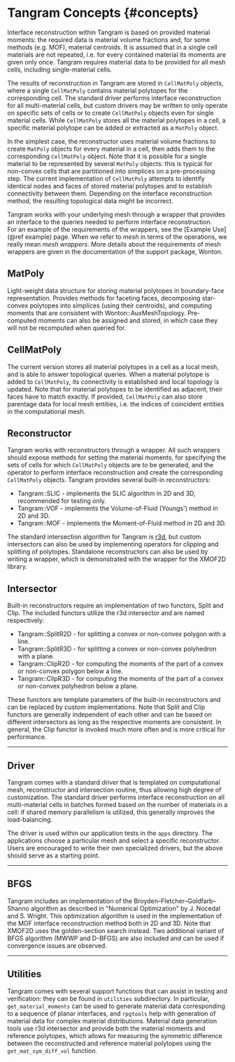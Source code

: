 # Tangram Concepts      {#concepts}

Interface reconstruction within Tangram is based on provided material
moments: the required data is material volume fractions and, for some 
methods (e.g. MOF), material centroids. It is assumed that in a single
cell materials are not repeated, i.e. for every contained material its
moments are given only once. Tangram requires material data to be provided
for all mesh cells, including single-material cells.

The results of reconstruction in Tangram are stored in `CellMatPoly`
objects, where a single `CellMatPoly` contains material polytopes for
the corresponding cell.  The standard driver performs interface reconstruction
for all multi-material cells, but custom drivers may be written to only operate
on specific sets of cells or to create `CellMatPoly` objects even for single 
material cells. While `CellMatPoly` stores all the material
polytopes in a cell, a specific material polytope can be added or 
extracted as a `MatPoly` object.

In the simplest case, the reconstructor uses material volume fractions
to create `MatPoly` objects for every material in a cell, then adds
them to the corresponding `CellMatPoly` object.  Note that it is possible
for a single material to be represented by several `MatPoly` objects:
this is typical for non-convex cells that are partitioned into simplices
on a pre-processing step.
The current implementation of `CellMatPoly` attempts to identify identical
nodes and faces of stored material polytopes and to establish connectivity
between them. Depending on the interface reconstruction method, the resulting
topological data might be incorrect.

Tangram works with your underlying mesh through a wrapper that provides 
an interface to the queries needed to perform interface reconstruction.  
For an example of the requirements of the wrappers, see the 
[Example Use](@ref example) page.  When we refer to _mesh_ in terms
of the operations, we really mean _mesh wrappers_. More details about the
requirements of mesh wrappers are given in the documentation
of the support package, Wonton.

## MatPoly

Light-weight data structure for storing material polytopes in boundary-face
representation.  Provides methods for faceting faces, decomposing star-convex 
polytopes into simplices (using their centroids), and computing moments
that are consistent with Wonton::AuxMeshTopology. Pre-computed moments can also
be assigned and stored, in which case they will not be recomputed when queried for.

## CellMatPoly

The current version stores all material polytopes in a cell as a local
mesh, and is able to answer topological queries.  When a material polytope
is added to `CellMatPoly`, its connectivity is established and local 
topology is updated.  Note that for material polytopes to be identified
as adjacent, their faces have to match exactly.  If provided, `CellMatPoly`
can also store parentage data for local mesh entities, i.e. the indices of
coincident entities in the computational mesh.

## Reconstructor

Tangram works with reconstructors through a wrapper.  All such wrappers should
expose methods for setting the material moments, for specifying the sets of cells
for which `CellMatPoly` objects are to be generated, and the operator to
perform interface reconstruction and create the corresponding `CellMatPoly` objects.
Tangram provides several built-in reconstructors:

- Tangram::SLIC - implements the SLIC algorithm in 2D and 3D, recommended for testing only.
- Tangram::VOF - implements the Volume-of-Fluid (Youngs') method in 2D and 3D.
- Tangram::MOF - implements the Moment-of-Fluid method in 2D and 3D.

The standard intersection algorithm for Tangram is 
[r3d](https://github.com/devonmpowell/r3d), but custom intersectors 
can also be used by implementing operators for clipping and splitting of polytopes. 
Standalone reconstructors can also be used by writing a wrapper, 
which is demonstrated with the wrapper for the XMOF2D library.

## Intersector

Built-in reconstructors require an implementation of two functors, Split and Clip.
The included functors utilize the r3d intersector and are named respectively:

- Tangram::SplitR2D - for splitting a convex or non-convex polygon with a line.
- Tangram::SplitR3D - for splitting a convex or non-convex polyhedron with a plane.
- Tangram::ClipR2D - for computing the moments of the part of a convex or non-convex 
  polygon below a line.
- Tangram::ClipR3D - for computing the moments of the part of a convex or non-convex 
  polyhedron below a plane.

These functors are template parameters of the built-in reconstructors and can be replaced
by custom implementations. Note that Split and Clip functors are generally independent of each other
and can be based on different intersectors as long as the respective moments are consistent.
In general, the Clip functor is invoked much more often and is more critical for performance.

----

## Driver

Tangram comes with a standard _driver_ that is templated on computational mesh, 
reconstructor and intersection routine, thus allowing high degree of customization.
The standard driver performs interface reconstruction on all multi-material cells
in batches formed based on the number of materials in a cell: if shared memory
parallelism is utilized, this generally improves the load-balancing.

The driver is used within our application tests in the
`apps` directory.  The applications choose a particular mesh and 
select a specific reconstructor.  Users are encouraged to write their
own specialized drivers, but the above should serve as a starting
point.

----

## BFGS

Tangram includes an implementation of the Broyden–Fletcher–Goldfarb–Shanno algorithm
as described in "Numerical Optimization" by J. Nocedal and S. Wright. This optimization
algorithm is used in the implementation of the MOF interface reconstruction method both
in 2D and 3D. Note that XMOF2D uses the golden-section search instead. Two additional
variant of BFGS algorithm (MWWP and D-BFGS) are also included and can be used if 
convergence issues are observed.

----

## Utilities

Tangram comes with several support functions that can assist in testing and verification:
they can be found in `utilities` subdirectory. In particular, `get_material_moments` can
be used to generate material data corresponding to a sequence of planar interfaces, and
`rpgtools` help with generation of material data for complex material distributions. 
Material data generation tools use r3d intersector and provide both the material moments
and reference polytopes, which allows for measuring the symmetric difference between the
reconstructed and reference material polytopes using the `get_mat_sym_diff_vol` function. 